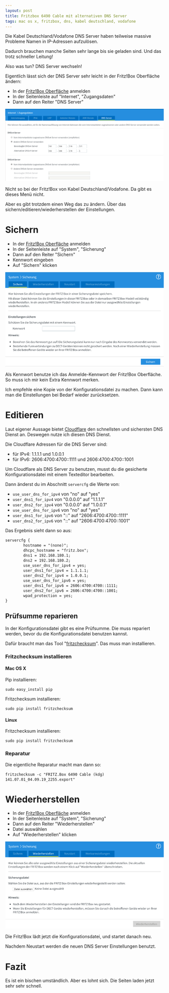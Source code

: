 ```yaml
---
layout: post
title: Fritzbox 6490 Cable mit alternativen DNS Server
tags: mac os x, fritzbox, dns, kabel deutschland, vodafone
---
```


Die Kabel Deutschland/Vodafone DNS Server haben teilweise massive Probleme Namen in IP-Adressen aufzulösen.

Dadurch brauchen manche Seiten sehr lange bis sie geladen sind. Und das trotz schneller Leitung!

Also was tun? DNS Server wechseln!

Eigentlich lässt sich der DNS Server sehr leicht in der Fritz!Box Oberfläche ändern:

* In der [Fritz!Box Oberfläche](http://192.168.178.1/) anmelden
* In der Seitenleiste auf "Internet", "Zugangsdaten"
* Dann auf den Reiter "DNS Server"

![Fritz!Box > Internet > Zugangsdaten > DNS Server](https://github.com/ikem-krueger/ikem-krueger.github.io/raw/master/_posts/2019-09-05-fritzbox-6490-cable-mit-alternativen-dns-server/FritzBox-DNS-1024x465.png)

Nicht so bei der Fritz!Box von Kabel Deutschland/Vodafone. Da gibt es dieses Menü nicht. 

Aber es gibt trotzdem einen Weg das zu ändern. Über das sichern/editieren/wiederherstellen der Einstellungen.

# Sichern

* In der [Fritz!Box Oberfläche](http://192.168.178.1/) anmelden
* In der Seitenleiste auf "System", "Sicherung"
* Dann auf den Reiter "Sichern"
* Kennwort eingeben
* Auf "Sichern" klicken

![Fritz!Box > System > Sicherung > Sichern](https://github.com/ikem-krueger/ikem-krueger.github.io/raw/master/_posts/2019-09-05-fritzbox-6490-cable-mit-alternativen-dns-server/Bildschirmfoto%202019-09-05%20um%2015.40.02.png)

Als Kennwort benutze ich das Anmelde-Kennwort der Fritz!Box Oberfläche. So muss ich mir kein Extra Kennwort merken.

Ich empfehle eine Kopie von der Konfigurationsdatei zu machen. Dann kann man die Einstellungen bei Bedarf wieder zurücksetzen.

# Editieren

Laut eigener Aussage bietet [Cloudflare](https://1.1.1.1/dns/) den schnellsten und sichersten DNS Dienst an. Deswegen nutze ich diesen DNS Dienst.

Die Cloudflare Adressen für die DNS Server sind:

* für IPv4: 1.1.1.1 und 1.0.0.1
* für IPv6: 2606:4700:4700::1111 und 2606:4700:4700::1001

Um Cloudflare als DNS Server zu benutzen, musst du die gesicherte Konfigurationsdatei mit einem Texteditor bearbeiten.

Dann änderst du im Abschnitt `servercfg` die Werte von:

* `use_user_dns_for_ipv4` von "no" auf "yes"
* `user_dns1_for_ipv4` von "0.0.0.0" auf "1.1.1.1"
* `user_dns2_for_ipv4` von "0.0.0.0" auf "1.0.0.1"
* `use_user_dns_for_ipv6` von "no" auf "yes"
* `user_dns1_for_ipv6` von "::" auf "2606:4700:4700::1111"
* `user_dns2_for_ipv6` von "::" auf "2606:4700:4700::1001"

Das Ergebnis sieht dann so aus:

```
servercfg {
        hostname = "(none)";
        dhcpc_hostname = "fritz.box";
        dns1 = 192.168.180.1;
        dns2 = 192.168.180.2;
        use_user_dns_for_ipv4 = yes;
        user_dns1_for_ipv4 = 1.1.1.1;
        user_dns2_for_ipv4 = 1.0.0.1;
        use_user_dns_for_ipv6 = yes;
        user_dns1_for_ipv6 = 2606:4700:4700::1111;
        user_dns2_for_ipv6 = 2606:4700:4700::1001;
        wpad_protection = yes;
}
```

## Prüfsumme reparieren

In der Konfigurationsdatei gibt es eine Prüfsumme. Die muss repariert werden, bevor du die Konfigurationsdatei benutzen kannst.

Dafür braucht man das Tool "[fritzchecksum](https://github.com/mementum/fritzchecksum)". Das muss man installieren.

### Fritzchecksum installieren

#### Mac OS X

Pip installieren:

```
sudo easy_install pip
```

Fritzchecksum installieren:

```
sudo pip install fritzchecksum
```

#### Linux

Fritzchecksum installieren:

```
sudo pip install fritzchecksum
```

### Reparatur

Die eigentliche Reparatur macht man dann so:

```
fritzchecksum -c "FRITZ.Box 6490 Cable (kdg) 141.07.01_04.09.19_2255.export"
```

# Wiederherstellen

* In der [Fritz!Box Oberfläche](http://192.168.178.1/) anmelden
* In der Seitenleiste auf "System", "Sicherung"
* Dann auf den Reiter "Wiederherstellen"
* Datei auswählen
* Auf "Wiederherstellen" klicken

![Fritz!Box > System > Sicherung > Wiederherstellen](https://github.com/ikem-krueger/ikem-krueger.github.io/raw/master/_posts/2019-09-05-fritzbox-6490-cable-mit-alternativen-dns-server/Bildschirmfoto%202019-09-05%20um%2015.40.23.png)

Die Fritz!Box lädt jetzt die Konfigurationsdatei, und startet danach neu.

Nachdem Neustart werden die neuen DNS Server Einstellungen benutzt.

# Fazit

Es ist ein bischen umständlich. Aber es lohnt sich. Die Seiten laden jetzt sehr sehr schnell.
